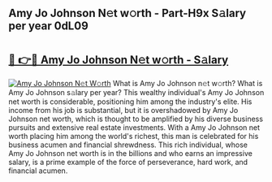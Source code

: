 ## Amy Jo Johnson N𝚎t w𝚘rth - Part-H9x S𝚊lary per year 0dL09

# <h2><a href="http://gc1gnr.nevu.top/?p=Amy+Jo+Johnson">🔗 👉🔴 Amy Jo Johnson N𝚎t w𝚘rth - S𝚊lary</a></h2>

[![Amy Jo Johnson N𝚎t W𝚘rth](https://i.imgur.com/Oavwk0R.jpeg)](http://gc1gnr.nevu.top/?p=Amy+Jo+Johnson)
What is Amy Jo Johnson n𝚎t w𝚘rth? What is Amy Jo Johnson s𝚊lary per year?
This wealthy individual's Amy Jo Johnson net worth is considerable, positioning him among the industry's elite. His income from his job is substantial, but it is overshadowed by Amy Jo Johnson net worth, which is thought to be amplified by his diverse business pursuits and extensive real estate investments. With a Amy Jo Johnson net worth placing him among the world's richest, this man is celebrated for his business acumen and financial shrewdness. This rich individual, whose Amy Jo Johnson net worth is in the billions and who earns an impressive salary, is a prime example of the force of perseverance, hard work, and financial acumen.
